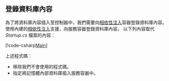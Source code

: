 ## <a name="register-the-database-context"></a>登錄資料庫內容

為了將資料庫內容插入至控制器中，我們需要向[相依性注入](xref:fundamentals/dependency-injection)容器登錄資料庫內容。 使用內建的[相依性注入](xref:fundamentals/dependency-injection)支援，向服務容器登錄資料庫內容。 以下列內容取代 *Startup.cs* 檔案的內容：

[!code-csharp[Main](../../tutorials/first-web-api/sample/TodoApi/Startup.cs?highlight=2,4,12)]

上述程式碼：

* 移除我們不會使用的程式碼。
* 指定將記憶體內部資料庫插入服務容器中。
